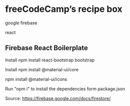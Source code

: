 # freeCodeCamp’s recipe box 
google firebase 

react




## Firebase React Boilerplate


Install
npm install react-bootstrap bootstrap

Install
npm install @material-ui/core

npm install @material-ui/icons


Run "npm i" to install the dependencies form package.json


Source: https://firebase.google.com/docs/firestore/

